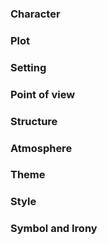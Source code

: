 



### Character


### Plot


### Setting


### Point of view


### Structure


### Atmosphere


### Theme


### Style


### Symbol and Irony

